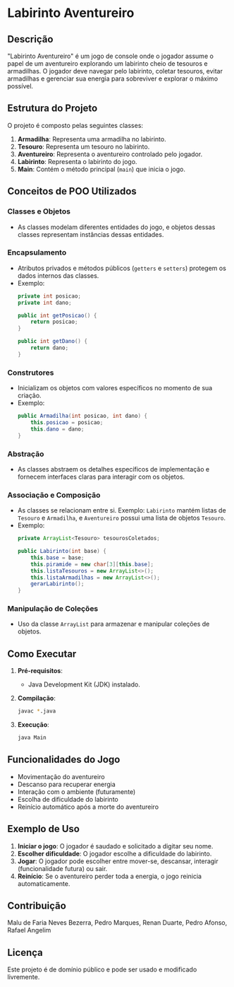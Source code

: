 
# Labirinto Aventureiro

## Descrição

"Labirinto Aventureiro" é um jogo de console onde o jogador assume o papel de um aventureiro explorando um labirinto cheio de tesouros e armadilhas. O jogador deve navegar pelo labirinto, coletar tesouros, evitar armadilhas e gerenciar sua energia para sobreviver e explorar o máximo possível.

## Estrutura do Projeto

O projeto é composto pelas seguintes classes:

1. **Armadilha**: Representa uma armadilha no labirinto.
2. **Tesouro**: Representa um tesouro no labirinto.
3. **Aventureiro**: Representa o aventureiro controlado pelo jogador.
4. **Labirinto**: Representa o labirinto do jogo.
5. **Main**: Contém o método principal (`main`) que inicia o jogo.

## Conceitos de POO Utilizados

### Classes e Objetos
- As classes modelam diferentes entidades do jogo, e objetos dessas classes representam instâncias dessas entidades.

### Encapsulamento
- Atributos privados e métodos públicos (`getters` e `setters`) protegem os dados internos das classes.
- Exemplo:
  ```java
  private int posicao;
  private int dano;

  public int getPosicao() {
      return posicao;
  }

  public int getDano() {
      return dano;
  }
  ```

### Construtores
- Inicializam os objetos com valores específicos no momento de sua criação.
- Exemplo:
  ```java
  public Armadilha(int posicao, int dano) {
      this.posicao = posicao;
      this.dano = dano;
  }
  ```

### Abstração
- As classes abstraem os detalhes específicos de implementação e fornecem interfaces claras para interagir com os objetos.

### Associação e Composição
- As classes se relacionam entre si. Exemplo: `Labirinto` mantém listas de `Tesouro` e `Armadilha`, e `Aventureiro` possui uma lista de objetos `Tesouro`.
- Exemplo:
  ```java
  private ArrayList<Tesouro> tesourosColetados;

  public Labirinto(int base) {
      this.base = base;
      this.piramide = new char[3][this.base];
      this.listaTesouros = new ArrayList<>();
      this.listaArmadilhas = new ArrayList<>();
      gerarLabirinto();
  }
  ```

### Manipulação de Coleções
- Uso da classe `ArrayList` para armazenar e manipular coleções de objetos.

## Como Executar

1. **Pré-requisitos**:
   - Java Development Kit (JDK) instalado.

2. **Compilação**:
   ```bash
   javac *.java
   ```

3. **Execução**:
   ```bash
   java Main
   ```

## Funcionalidades do Jogo

- Movimentação do aventureiro
- Descanso para recuperar energia
- Interação com o ambiente (futuramente)
- Escolha de dificuldade do labirinto
- Reinício automático após a morte do aventureiro

## Exemplo de Uso

1. **Iniciar o jogo**: O jogador é saudado e solicitado a digitar seu nome.
2. **Escolher dificuldade**: O jogador escolhe a dificuldade do labirinto.
3. **Jogar**: O jogador pode escolher entre mover-se, descansar, interagir (funcionalidade futura) ou sair.
4. **Reinício**: Se o aventureiro perder toda a energia, o jogo reinicia automaticamente.

## Contribuição
Malu de Faria Neves Bezerra, Pedro Marques, Renan Duarte, Pedro Afonso, Rafael Angelim
 

## Licença

Este projeto é de domínio público e pode ser usado e modificado livremente.
